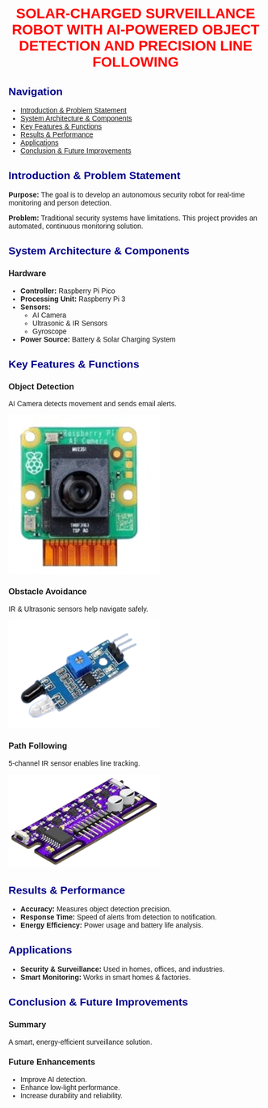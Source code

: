 <!DOCTYPE html>
<html lang="en">
<head>
    <meta charset="UTF-8">
    <meta name="viewport" content="width=device-width, initial-scale=1.0">
    <title>My Website</title>
    <style>
        body { font-family: Arial, sans-serif; padding: 20px; text-align: left; }
        h1 { color: red; text-align: center; }
        h2 { color: darkblue; }
        .section { margin-bottom: 20px; }
    </style>
</head>
<body>
     <h1>SOLAR-CHARGED SURVEILLANCE ROBOT WITH AI-POWERED OBJECT DETECTION AND PRECISION LINE FOLLOWING</h1>

   <h2>Navigation</h2>
    <ul>
        <li><a href="#introduction">Introduction & Problem Statement</a></li>
        <li><a href="#architecture">System Architecture & Components</a></li>
        <li><a href="#features">Key Features & Functions</a></li>
        <li><a href="#results">Results & Performance</a></li>
        <li><a href="#applications">Applications</a></li>
        <li><a href="#conclusion">Conclusion & Future Improvements</a></li>
    </ul>

   <div class="section" id="introduction">
        <h2>Introduction & Problem Statement</h2>
        <p><strong>Purpose:</strong> The goal is to develop an autonomous security robot for real-time monitoring and person detection.</p>
        <p><strong>Problem:</strong> Traditional security systems have limitations. This project provides an automated, continuous monitoring solution.</p>
    </div>

  <div class="section" id="architecture">
        <h2>System Architecture & Components</h2>
        <h3>Hardware</h3>
        <ul>
            <li><strong>Controller:</strong> Raspberry Pi Pico</li>
            <li><strong>Processing Unit:</strong> Raspberry Pi 3</li>
            <li><strong>Sensors:</strong>
                <ul>
                    <li>AI Camera</li>
                    <li>Ultrasonic & IR Sensors</li>
                    <li>Gyroscope</li>
                </ul>
            </li>
            <li><strong>Power Source:</strong> Battery & Solar Charging System</li>
        </ul>
    </div>

   <div class="section" id="features">
        <h2>Key Features & Functions</h2>
        <h3>Object Detection</h3>
        <p>AI Camera detects movement and sends email alerts.</p>
        <img src="aicamera.jpg" alt="AI Camera" width="300px">

  <h3>Obstacle Avoidance</h3>
        <p>IR & Ultrasonic sensors help navigate safely.</p>
        <img src="IR.png" alt="Obstacle Avoidance" width="300px">

  <h3>Path Following</h3>
        <p>5-channel IR sensor enables line tracking.</p>
        <img src="line.png" alt="Path Following" width="300px">
    </div>

   <div class="section" id="results">
        <h2>Results & Performance</h2>
        <ul>
            <li><strong>Accuracy:</strong> Measures object detection precision.</li>
            <li><strong>Response Time:</strong> Speed of alerts from detection to notification.</li>
            <li><strong>Energy Efficiency:</strong> Power usage and battery life analysis.</li>
        </ul>
    </div>

   <div class="section" id="applications">
        <h2>Applications</h2>
        <ul>
            <li><strong>Security & Surveillance:</strong> Used in homes, offices, and industries.</li>
            <li><strong>Smart Monitoring:</strong> Works in smart homes & factories.</li>
        </ul>
    </div>

  <div class="section" id="conclusion">
        <h2>Conclusion & Future Improvements</h2>
        <h3>Summary</h3>
        <p>A smart, energy-efficient surveillance solution.</p>
        <h3>Future Enhancements</h3>
        <ul>
            <li>Improve AI detection.</li>
            <li>Enhance low-light performance.</li>
            <li>Increase durability and reliability.</li>
        </ul>
    </div>

</body>
</html>
